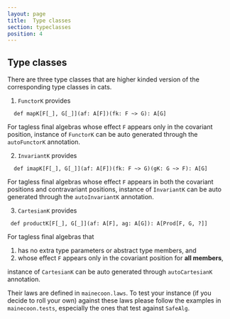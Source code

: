 ```yaml
---
layout: page
title:  Type classes
section: typeclasses
position: 4
---
```



## Type classes

There are three type classes that are higher kinded version of the corresponding type classes in cats.

1. `FunctorK` provides
```tut:silent
  def mapK[F[_], G[_]](af: A[F])(fk: F ~> G): A[G]
```

For tagless final algebras whose effect `F` appears only in the covariant position, instance of `FunctorK` can be auto generated through the `autoFunctorK` annotation.

2. `InvariantK` provides
```tut:silent
  def imapK[F[_], G[_]](af: A[F])(fk: F ~> G)(gK: G ~> F): A[G]
```

For tagless final algebras whose effect `F` appears in both the covariant positions and contravariant positions, instance of `InvariantK` can be auto generated through the `autoInvariantK` annotation.

3. `CartesianK` provides
```
 def productK[F[_], G[_]](af: A[F], ag: A[G]): A[Prod[F, G, ?]]
```

For tagless final algebras that
1. has no extra type parameters or abstract type members, and
2. whose effect `F` appears only in the covariant position for **all members**,

instance of `CartesianK` can be auto generated through `autoCartesianK` annotation.


Their laws are defined in `mainecoon.laws`. To test your instance (if you decide to roll your own) against these laws please follow the examples in `mainecoon.tests`, especially the ones that test against `SafeAlg`.


